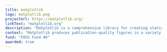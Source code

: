 ```yaml
---
title: matplotlib
logo: matplotlib.png
projectUrl: https://matplotlib.org/
linkText: "matplotlib.org"
description: "Matplotlib is a comprehensive library for creating static, animated, and interactive visualizations in Python."
context: "Matplotlib produces publication-quality figures in a variety of hardcopy formats and interactive environments across platforms. Matplotlib can be used in Python scripts, the Python and IPython shell, web application servers, and various graphical user interface toolkits."
fund: "FOSS Fund #6"
awarded: true
---
```

